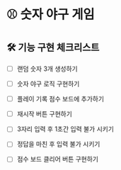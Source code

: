 # ⚾️ 숫자 야구 게임
## 🛠 기능 구현 체크리스트
- [ ] 랜덤 숫자 3개 생성하기
- [ ] 숫자 야구 로직 구현하기
- [ ] 플레이 기록 점수 보드에 추가하기
- [ ] 재시작 버튼 구현하기
- [ ] 3자리 입력 후 1초간 입력 불가 시키기
- [ ] 정답을 마친 후 입력 불가 시키기
- [ ] 점수 보드 클리어 버튼 구현하기




